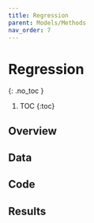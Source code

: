 ```yaml
---
title: Regression
parent: Models/Methods
nav_order: 7
---
```


# Regression
{: .no_toc }


1. TOC
{:toc}

## Overview


## Data


## Code


## Results